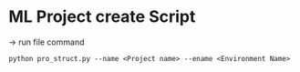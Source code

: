 # ML Project create Script

-> run file command

    python pro_struct.py --name <Project name> --ename <Environment Name>
